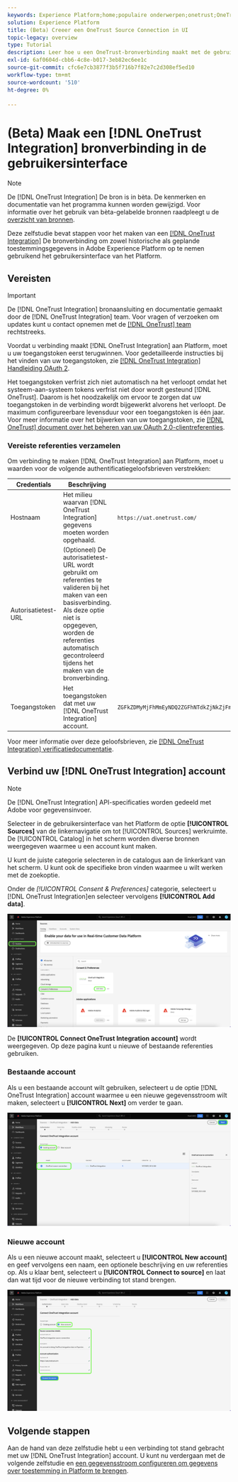 ```yaml
---
keywords: Experience Platform;home;populaire onderwerpen;onetrust;OneTrust
solution: Experience Platform
title: (Beta) Creeer een OneTrust Source Connection in UI
topic-legacy: overview
type: Tutorial
description: Leer hoe u een OneTrust-bronverbinding maakt met de gebruikersinterface van Adobe Experience Platform.
exl-id: 6af0604d-cbb6-4c8e-b017-3eb82ec6ee1c
source-git-commit: cfc6e7cb3877f3b5f716b7f82e7c2d308ef5ed10
workflow-type: tm+mt
source-wordcount: '510'
ht-degree: 0%

---
```


# (Beta) Maak een [!DNL OneTrust Integration] bronverbinding in de gebruikersinterface

>[!NOTE]
>
>De [!DNL OneTrust Integration] De bron is in bèta. De kenmerken en documentatie van het programma kunnen worden gewijzigd. Voor informatie over het gebruik van bèta-gelabelde bronnen raadpleegt u de [overzicht van bronnen](../../../../home.md#terms-and-conditions).

Deze zelfstudie bevat stappen voor het maken van een [[!DNL OneTrust Integration]](https://my.onetrust.com/s/contactsupport?language=en_US) De bronverbinding om zowel historische als geplande toestemmingsgegevens in Adobe Experience Platform op te nemen gebruikend het gebruikersinterface van het Platform.

## Vereisten

>[!IMPORTANT]
>
>De [!DNL OneTrust Integration] bronaansluiting en documentatie gemaakt door de [!DNL OneTrust Integration] team. Voor vragen of verzoeken om updates kunt u contact opnemen met de [[!DNL OneTrust] team](https://my.onetrust.com/s/contactsupport?language=en_US) rechtstreeks.

Voordat u verbinding maakt [!DNL OneTrust Integration] aan Platform, moet u uw toegangstoken eerst terugwinnen. Voor gedetailleerde instructies bij het vinden van uw toegangstoken, zie [[!DNL OneTrust Integration] Handleiding OAuth 2](https://developer.onetrust.com/docs/api-docs-v3/b3A6MjI4OTUyOTc-generate-access-token).

Het toegangstoken verfrist zich niet automatisch na het verloopt omdat het systeem-aan-systeem tokens verfrist niet door wordt gesteund [!DNL OneTrust]. Daarom is het noodzakelijk om ervoor te zorgen dat uw toegangstoken in de verbinding wordt bijgewerkt alvorens het verloopt. De maximum configureerbare levensduur voor een toegangstoken is één jaar. Voor meer informatie over het bijwerken van uw toegangstoken, zie [[!DNL OneTrust] document over het beheren van uw OAuth 2.0-clientreferenties](https://developer.onetrust.com/docs/documentation/ZG9jOjIyODk1MTUw-managing-o-auth-2-0-client-credentials).

### Vereiste referenties verzamelen

Om verbinding te maken [!DNL OneTrust Integration] aan Platform, moet u waarden voor de volgende authentificatiegeloofsbrieven verstrekken:

| Credentials | Beschrijving | Voorbeeld |
| --- | --- | --- |
| Hostnaam | Het milieu waarvan [!DNL OneTrust Integration] gegevens moeten worden opgehaald. | `https://uat.onetrust.com/` |
| Autorisatietest-URL | (Optioneel) De autorisatietest-URL wordt gebruikt om referenties te valideren bij het maken van een basisverbinding. Als deze optie niet is opgegeven, worden de referenties automatisch gecontroleerd tijdens het maken van de bronverbinding. |  |
| Toegangstoken | Het toegangstoken dat met uw [!DNL OneTrust Integration] account. | `ZGFkZDMyMjFhMmEyNDQ2ZGFhNTdkZjNkZjFmM2IyOWE6QjlUSERVUTNjOFVsRmpEZTJ6Vk9oRnF3Sk8xNlNtcm4=` |

Voor meer informatie over deze geloofsbrieven, zie [[!DNL OneTrust Integration] verificatiedocumentatie](https://developer.onetrust.com/docs/api-docs-v3/b3A6MjI4OTUyOTc-generate-access-token).

## Verbind uw [!DNL OneTrust Integration] account

>[!NOTE]
>
>De [!DNL OneTrust Integration] API-specificaties worden gedeeld met Adobe voor gegevensinvoer.

Selecteer in de gebruikersinterface van het Platform de optie **[!UICONTROL Sources]** van de linkernavigatie om tot [!UICONTROL Sources] werkruimte. De [!UICONTROL Catalog] in het scherm worden diverse bronnen weergegeven waarmee u een account kunt maken.

U kunt de juiste categorie selecteren in de catalogus aan de linkerkant van het scherm. U kunt ook de specifieke bron vinden waarmee u wilt werken met de zoekoptie.

Onder de *[!UICONTROL Consent & Preferences]* categorie, selecteert u [!DNL OneTrust Integration]en selecteer vervolgens **[!UICONTROL Add data]**.

![catalogus](../../../../images/tutorials/create/onetrust/catalog.png)

De **[!UICONTROL Connect OneTrust Integration account]** wordt weergegeven. Op deze pagina kunt u nieuwe of bestaande referenties gebruiken.

### Bestaande account

Als u een bestaande account wilt gebruiken, selecteert u de optie [!DNL OneTrust Integration] account waarmee u een nieuwe gegevensstroom wilt maken, selecteert u **[!UICONTROL Next]** om verder te gaan.

![bestaand](../../../../images/tutorials/create/onetrust/existing.png)

### Nieuwe account

Als u een nieuwe account maakt, selecteert u **[!UICONTROL New account]** en geef vervolgens een naam, een optionele beschrijving en uw referenties op. Als u klaar bent, selecteert u **[!UICONTROL Connect to source]** en laat dan wat tijd voor de nieuwe verbinding tot stand brengen.

![new](../../../../images/tutorials/create/onetrust/new.png)

## Volgende stappen

Aan de hand van deze zelfstudie hebt u een verbinding tot stand gebracht met uw [!DNL OneTrust Integration] account. U kunt nu verdergaan met de volgende zelfstudie en [een gegevensstroom configureren om gegevens over toestemming in Platform te brengen](../../dataflow/consent-and-preferences.md).
